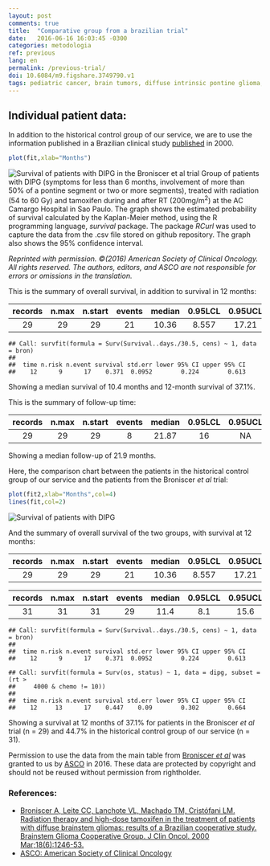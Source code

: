 ```yaml
---
layout: post
comments: true
title:  "Comparative group from a brazilian trial"
date:   2016-06-16 16:03:45 -0300
categories: metodologia
ref: previous
lang: en
permalink: /previous-trial/
doi: 10.6084/m9.figshare.3749790.v1
tags: pediatric cancer, brain tumors, diffuse intrinsic pontine glioma, clinical trial, historical control
---
```


## Individual patient data:

In addition to the historical control group of our service, we are to use the information published in a Brazilian clinical study [published][broniscer] in 2000.




```r
plot(fit,xlab="Months")
```

![Survival of patients with DIPG in the Broniscer _et al_ trial]({{site.github.url}}/figure/source/2016-06-16-Grupo-comparativo-brasileiro-publicado/Sobrevida-1.png?raw=True)
Group of patients with DIPG (symptoms for less than 6 months, involvement of more than 50% of a pontine segment or two or more segments), treated with radiation (54 to 60 Gy) and tamoxifen during and after RT (200mg/m<sup>2</sup>) at the AC Camargo Hospital in Sao Paulo. The graph shows the estimated probability of survival calculated by the Kaplan-Meier method, using the R programming language, *survival* package. The package *RCurl* was used to capture the data from the .csv file stored on github repository. The graph also shows the 95% confidence interval.

_Reprinted with permission. ©(2016) American Society of Clinical Oncology. All rights reserved. The authors, editors, and ASCO are not responsible for errors or omissions in the translation._


This is the summary of overall survival, in addition to survival in 12 months:


|  records  |  n.max  |  n.start  |  events  |  median  |  0.95LCL  |  0.95UCL  |
|:---------:|:-------:|:---------:|:--------:|:--------:|:---------:|:---------:|
|    29     |   29    |    29     |    21    |  10.36   |   8.557   |   17.21   |


```
## Call: survfit(formula = Surv(Survival..days./30.5, cens) ~ 1, data = bron)
##
##  time n.risk n.event survival std.err lower 95% CI upper 95% CI
##    12      9      17    0.371  0.0952        0.224        0.613
```

Showing a median survival of 10.4 months and 12-month survival of 37.1%.

This is the summary of follow-up time:

|  records  |  n.max  |  n.start  |  events  |  median  |  0.95LCL  |  0.95UCL  |
|:---------:|:-------:|:---------:|:--------:|:--------:|:---------:|:---------:|
|    29     |   29    |    29     |    8     |  21.87   |    16     |    NA     |

Showing a median follow-up of 21.9 months.

Here, the comparison chart between the patients in the historical control group of our service and the patients from the Broniscer _et al_ trial:


```r
plot(fit2,xlab="Months",col=4)
lines(fit,col=2)
```

![Survival of patients with DIPG]({{site.github.url}}/figure/source/2016-06-16-Grupo-comparativo-brasileiro-publicado/Sobrevida2-1.png?raw=True)

And the summary of overall survival of the two groups, with survival at 12 months:

|  records  |  n.max  |  n.start  |  events  |  median  |  0.95LCL  |  0.95UCL  |
|:---------:|:-------:|:---------:|:--------:|:--------:|:---------:|:---------:|
|    29     |   29    |    29     |    21    |  10.36   |   8.557   |   17.21   |



|  records  |  n.max  |  n.start  |  events  |  median  |  0.95LCL  |  0.95UCL  |
|:---------:|:-------:|:---------:|:--------:|:--------:|:---------:|:---------:|
|    31     |   31    |    31     |    29    |   11.4   |    8.1    |   15.6    |

```
## Call: survfit(formula = Surv(Survival..days./30.5, cens) ~ 1, data = bron)
##
##  time n.risk n.event survival std.err lower 95% CI upper 95% CI
##    12      9      17    0.371  0.0952        0.224        0.613
```

```
## Call: survfit(formula = Surv(os, status) ~ 1, data = dipg, subset = (rt >
##     4000 & chemo != 10))
##
##  time n.risk n.event survival std.err lower 95% CI upper 95% CI
##    12     13      17    0.447    0.09        0.302        0.664
```

Showing a survival at 12 months of 37.1% for patients in the Broniscer _et al_ trial (n = 29) and 44.7% in the historical control group of our service (n = 31).

Permission to use the data from the main table from [Broniscer _et al_][broniscer] was granted to us by [ASCO][asco] in 2016. These data are protected by copyright and should not be reused without permission from rightholder.

### References:

- [Broniscer A, Leite CC, Lanchote VL, Machado TM, Cristófani LM. Radiation therapy and high-dose tamoxifen in the treatment of patients with diffuse brainstem gliomas: results of a Brazilian cooperative study. Brainstem Glioma Cooperative Group. J Clin Oncol. 2000 Mar;18(6):1246-53.][broniscer]
- [ASCO: American Society of Clinical Oncology][asco]

[broniscer]: http://jco.ascopubs.org/content/18/6/1246.long
[asco]: http://www.asco.org
